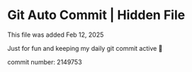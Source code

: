 # Git Auto Commit | Hidden File

This file was added Feb 12, 2025

Just for fun and keeping my daily git commit active 🤪

commit number: 2149753
